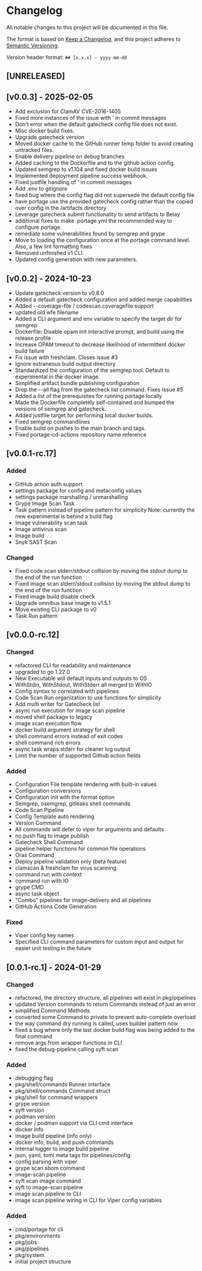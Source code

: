 # Changelog

All notable changes to this project will be documented in this file.

The format is based on [Keep a Changelog](https://keepachangelog.com/en/1.0.0/),
and this project adheres to [Semantic Versioning](https://semver.org/spec/v2.0.0.html).

Version header format: `## [x.x.x] - yyyy-mm-dd`

## [UNRELEASED]

## [v0.0.3] - 2025-02-05

* Add exclusion for ClamAV CVE-2016-1405
* Fixed more instances of the issue with ' in commit messages
* Don't error when the default gatecheck config file does not exist.
* Misc docker build fixes.
* Upgrade gatecheck version
* Moved docker cache to the GitHub runner temp folder to avoid creating untracked files.
* Enable delivery pipeline on debug branches
* Added caching to the Dockerfile and to the github action config.
* Updated semgrep to v1.104 and fixed docker build issues
* Implemented deployment pipeline success webhook.
* Fixed justfile handling of ' in commit messages
* Add .env to gitignore
* fixed bug where the config flag did not supersede the default config file
* have portage use the provided gatecheck config rather than the copied over config in the /artifacts directory
* Leverage gatecheck submit functionality to send artifacts to Belay
* additional fixes to make .portage.yml the recommended way to configure portage.
* remediate some vulnerabilities found by semgrep and grype
* Move to loading the configuration once at the portage command level.  Also, a few lint formatting fixes
* Removed unfinished v1 CLI.
* Updated config generation with new parameters.

## [v0.0.2] - 2024-10-23

* Update gatecheck version to v0.8.0
* Added a default gatecheck configuration and added merge capabilities
* Added --coverage-file / codescan.coveragefile support
* updated old wfe filename
* Added a CLI argument and env variable to specify the target dir for semgrep
* Dockerfile: Disable opam init interactive prompt, and build using the release profile
* Increase OPAM timeout to decrease likelihood of intermittent docker build failure
* Fix issue with freshclam. Closes issue #3
* Ignore extraneous build output directory
* Standardized the configuration of the semgrep tool. Default to experimental in the docker image.
* Simplified artifact bundle publishing configuration
* Drop the --all flag from the gatecheck list command. Fixes Issue #5
* Added a list of the prerequisites for running portage locally
* Made the Dockerfile completely self-contained and bumped the versions of semgrep and gatecheck.
* Added justfile target for performing local docker builds.
* Fixed semgrep commandlines
* Enable build on pushes to the main branch and tags.
* Fixed portage-cd-actions repository name reference

## [v0.0.1-rc.17]

### Added

- GitHub action auth support
- settings package for config and metaconfig values
- settings package marshalling / unmarshalling
- Grype Image Scan Task
- Task pattern instead of pipeline pattern for simplicity Note: currently the new experimental is behind a build flag
- Image vulnerability scan task
- Image antivirus scan
- Image build
- Snyk SAST Scan

### Changed

- Fixed code scan stderr/stdout collision by moving the stdout dump to the end of the run function
- Fixed image scan stderr/stdout collision by moving the stdout dump to the end of the run function
- Fixed image build disable check
- Upgrade omnibus base image to v1.5.1
- Move existing CLI package to v0
- Task Run pattern

## [v0.0.0-rc.12]

### Changed

- refactored CLI for readability and maintenance
- upgraded to go 1.22.0
- New Executable will default inputs and outputs to OS
- WithStdin, WithStdout, WithStderr all merged to WithIO
- Config syntax to correlated with pipelines
- Code Scan Run organization to use functions for simplicity
- Add multi writer for Gatecheck list
- async run execution for image scan pipeline
- moved shell package to legacy
- image scan execution flow
- docker build argument strategy for shell
- shell command errors instead of exit codes
- shell command rich errors
- async task wraps stderr for cleaner log output
- Limit the number of supported Github action fields

### Added

- Configuration File template rendering with built-in values
- Configuration conversions
- Configuration init with the format option
- Semgrep, osemgrep, gitleaks shell commands
- Code Scan Pipeline
- Config Template auto rendering
- Version Command
- All commands will defer to viper for arguments and defaults
- no push flag to image publish
- Gatecheck Shell Command
- pipeline helper functions for common file operations
- Oras Command
- Deploy pipeline validation only (beta feature)
- clamscan & freshclam for virus scanning
- command run with context
- command run with IO
- grype CMD
- async task object
- "Combo" pipelines for image-delivery and all pipelines
- GitHub Actions Code Generation

### Fixed

- Viper config key names
- Specified CLI command parameters for custom input and output for easier unit testing in the future

## [0.0.1-rc.1] - 2024-01-29

### Changed

- refactored, the directory structure, all pipelines will exist in pkg/pipelines
- updated Version commands to return Commands instead of just an error
- simplified Command Methods
- converted some Command to private to prevent auto-complete overload
- the way command dry running is called, uses builder pattern now
- fixed a bug where only the last docker build flag was being added to the final command
- remove args from wrapper functions in CLI
- fixed the debug-pipeline calling syft scan

### Added

- debugging flag
- pkg/shell/commands Runner interface
- pkg/shell/commands Command struct
- pkg/shell for command wrappers
- grype version
- syft version
- podman version
- docker / podman support via CLI cmd interface
- docker info
- image build pipeline (info only)
- docker info, build, and push commands
- internal logger to image build pipeline
- json, yaml, toml meta tags for pipelines/config
- config parsing with viper
- grype scan sbom command
- image-scan pipeline
- syft scan image command
- syft to image-scan pipeline
- image scan pipeline to CLI
- image scan pipeline wiring in CLI for Viper config variables

### Added

- cmd/portage for cli
- pkg/environments
- pkg/jobs
- pkg/pipelines
- pkg/system
- initial project structure
